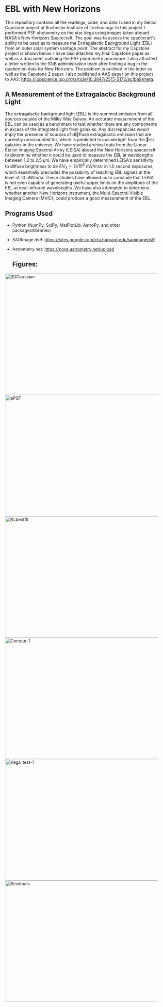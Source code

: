 # EBL with New Horizons

This repository contains all the readings, code, and data I used in my Senior Capstone project at Rochester Institute of Technology. In this project I performed PSF photometry on the star Vega using images taken aboard NASA's New Horizons Spacecraft. 
The goal was to assess the spacecraft's ability to be used as to measure the Extragalactic Background Light (EBL) from an outer solar system vantage point. The abstract for my Capstone project is shown below. I have also attached my final Capstone paper as well as a document outlining the PSF photometry procedure. I also attached a letter written to the SNB administration team after finding a bug in the quaternion data for New Horizons. The problem is outlined in the letter as well as the Capstone 2 paper. I also published a AAS paper on this project to AAS: https://iopscience.iop.org/article/10.3847/2515-5172/ac1ba9/meta. 

## A Measurement of the Extragalactic Background Light

The extragalactic background light (EBL) is the summed emission from all sources outside of the
Milky Way Galaxy. An accurate measurement of the EBL can be used as a benchmark to test
whether there are any components in excess of the integrated light from galaxies. Any discrepancies
would imply the presence of sources of diffuse extragalactic emission that are currently unaccounted
for, which is predicted to include light from the rst galaxies in the universe. We have studied
archival data from the Linear Etalon Imaging Spectral Array (LEISA) aboard the New Horizons
spacecraft to determine whether it could be used to measure the EBL at wavelengths between 1.2
to 2.5 $\mu$m. We have empirically determined LEISA's sensitivity to diffuse brightness to be $\delta\lambda I_\lambda =
2 x 10^6$ nW/m/sr in 1.5 second exposures, which essentially precludes the possibility of reaching
EBL signals at the level of 10 nW/m/sr. These studies have allowed us to conclude that LEISA is
not even capable of generating useful upper limits on the amplitude of the EBL at near-infrared
wavelengths. We have also attempted to determine whether another New Horizons instrument, the
Multi-Spectral Visible Imaging Camera (MVIC), could produce a good measurement of the EBL.

## Programs Used
- Python (NumPy, SciPy, MatPlotLib, AstroPy, and other packages/libraries)
- SAOImage ds9: https://sites.google.com/cfa.harvard.edu/saoimageds9 
- Astrometry.net: https://nova.astrometry.net/upload

  ## Figures:
<img src="https://github.com/user-attachments/assets/796075cb-1d61-44de-b658-a09b19299991" alt="2DGaussian" width="600" height="400">
<img src="https://github.com/user-attachments/assets/c549bc2e-152b-4906-b2a3-0da74f65b282" alt="ePSF" width="600" height="400">
<img src="https://github.com/user-attachments/assets/57a0eec3-eb84-4676-871f-ce27584c2149" alt="KLbestfit" width="600" height="400">
<img src="https://github.com/user-attachments/assets/f58d53e3-d7ea-4d16-94ff-60418f14b553" alt="Contour-1" width="600" height="400">
<img src="https://github.com/user-attachments/assets/51e0c2b9-e2b7-480d-9084-5f059f2a9b1f" alt="Vega_test-1" width="600" height="400">
<img src="https://github.com/user-attachments/assets/e0fd913d-5375-4a19-921c-cca2e03f6be7" alt="Residuals" width="600" height="400">


